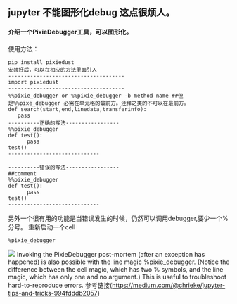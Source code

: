 ## jupyter 不能图形化debug 这点很烦人。
#### 介绍一个PixieDebugger工具，可以图形化。
使用方法：
```
pip install pixiedust
安装好后，可以在相应的方法里面引入
-------------------------------------
import pixiedust
-------------------------------------
%%pixie_debugger or %%pixie_debugger -b method name ##但是%%pixe_debugger 必需在单元格的最前方。注释之类的不可以在最前方。
def search(start,end,linedata,transferinfo):
   pass
----------正确的写法-----------------
%%pixie_debugger
def test():
      pass
test()
-----------------------------

----------错误的写法-----------------
##comment
%%pixie_debugger
def test():
      pass
test()
-----------------------------
```
另外一个很有用的功能是当错误发生的时候，仍然可以调用debugger,要少一个%分号。
重新启动一个cell
```
%pixie_debugger
```
![](https://miro.medium.com/max/1840/1*neCV-jBrj28sD8yad3qE0w.png)
Invoking the PixieDebugger post-mortem (after an exception has happened) is also possible with the line magic %pixie_debugger. (Notice the difference between the cell magic, which has two % symbols, and the line magic, which has only one and no argument.) This is useful to troubleshoot hard-to-reproduce errors.
参考链接(https://medium.com/@chrieke/jupyter-tips-and-tricks-994fdddb2057)
